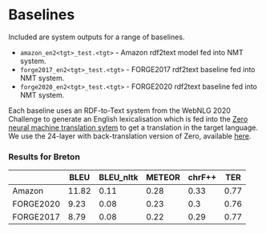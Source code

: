 # Baselines

Included are system outputs for a range of baselines.

* `amazon_en2<tgt>_test.<tgt>` - Amazon rdf2text model fed into NMT system.
* `forge2017_en2<tgt>_test.<tgt>` - FORGE2017 rdf2text baseline fed into NMT system.
* `forge2020_en2<tgt>_test.<tgt>` - FORGE2020 rdf2text baseline fed into NMT system.

Each baseline uses an RDF-to-Text system from the WebNLG 2020 Challenge to generate an English lexicalisation which is fed into the [Zero neural machine translation sytem](https://arxiv.org/abs/2004.11867) to get a translation in  the target language. We use the 24-layer with back-translation version of Zero, available [here](https://github.com/bzhangGo/zero/tree/master/docs/multilingual_laln_lalt).

### Results for Breton

|           | BLEU  | BLEU_nltk | METEOR | chrF++ | TER  |
|-----------|-------|-----------|--------|--------|------|
| Amazon    | 11.82 | 0.11      | 0.28   | 0.33   | 0.77 |
| FORGE2020 | 9.23  | 0.08      | 0.23   | 0.3    | 0.76 |
| FORGE2017 | 8.79  | 0.08      | 0.22   | 0.29   | 0.77 | 


